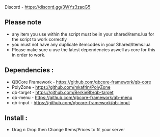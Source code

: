 Discord - https://discord.gg/3WYz3zaqG5

## Please note
- any item you use within the script must be in your shared/items.lua for the script to work correctly
- you must not have any duplicate itemcodes in your Shared/Items.lua
- Please make sure u use the latest dependencies aswell as core for this in order to work.

## Dependencies :
- QBCore Framework - https://github.com/qbcore-framework/qb-core
- PolyZone - https://github.com/mkafrin/PolyZone
- qb-target - https://github.com/BerkieBb/qb-target
- qb-menu - https://github.com/qbcore-framework/qb-menu
- qb-input - https://github.com/qbcore-framework/qb-input

## Install : 
- Drag n Drop then Change Items/Prices to fit your server


